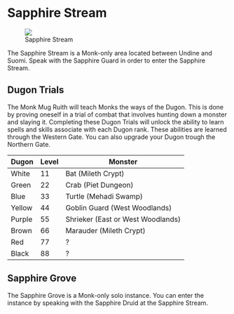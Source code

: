 # Sapphire Stream

<figure>
  <img src="../../images/sapphire_stream.jpg" />
  <figcaption>Sapphire Stream</figcaption>
</figure>

The Sapphire Stream is a Monk-only area located between Undine and Suomi. Speak with the Sapphire Guard in order to enter the Sapphire Stream.

## Dugon Trials

The Monk Mug Ruith will teach Monks the ways of the Dugon. This is done by proving oneself in a trial of combat that involves hunting down a monster and slaying it. Completing these Dugon Trials will unlock the ability to learn spells and skills associate with each Dugon rank. These abilities are learned through the Western Gate. You can also upgrade your Dugon trough the Northern Gate.

| Dugon | Level | Monster |
| - | - | - |
| White | 11 | Bat (Mileth Crypt) |
| Green | 22 | Crab (Piet Dungeon) |
| Blue | 33 | Turtle (Mehadi Swamp) |
| Yellow | 44 | Goblin Guard (West Woodlands) |
| Purple | 55 | Shrieker (East or West Woodlands) |
| Brown | 66 | Marauder (Mileth Crypt) |
| Red | 77 | ? |
| Black | 88 | ? |

## Sapphire Grove

The Sapphire Grove is a Monk-only solo instance. You can enter the instance by speaking with the Sapphire Druid at the Sapphire Stream.

